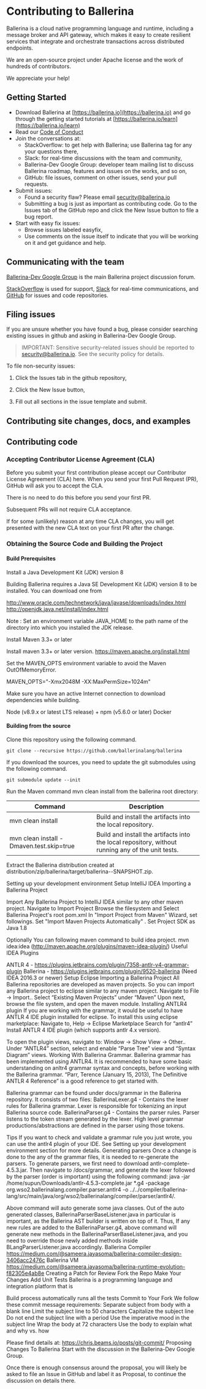 # Contributing to Ballerina

Ballerina is a cloud native programming language and runtime, including a message broker and API gateway, which makes it easy to create resilient services that integrate and orchestrate transactions across distributed endpoints. 

We are an open-source project under Apache license and the work of hundreds of contributors.

We appreciate your help!

## Getting Started

* Download Ballerina at [https://ballerina.io](https://ballerina.io) and go through the getting started tutorials at [https://ballerina.io/learn](https://ballerina.io/learn)
* Read our [Code of Conduct](CODE_OF_CONDUCT.md)
* Join the conversations at:
   * StackOverflow: to get help with Ballerina; use Ballerina tag for any your questions there,
   * Slack: for real-time discussions with the team and community,
   * Ballerina-Dev Google Group: developer team mailing list to discuss Ballerina roadmap, features and issues on the works, and so on,
   * GitHub: file issues, comment on other issues, send your pull requests. 
* Submit issues:
   * Found a security flaw? Please email security@ballerina.io
   * Submitting a bug is just as important as contributing code. Go to the Issues tab of the GitHub repo and click the New Issue button to file a bug report.
* Start with easy fix issues:
   * Browse issues labeled easyfix,
   * Use comments on the issue itself to indicate that you will be working on it and get guidance and help.

## Communicating with the team

[Ballerina-Dev Google Group](https://groups.google.com/forum/#!forum/ballerina-dev) is the main Ballerina project discussion forum.

[StackOverflow](https://stackoverflow.com/questions/tagged/ballerina) is used for support, [Slack](https://ballerinalang.slack.com/) for real-time communications, and [GitHub](https://github.com/ballerina-platform/ballerina-lang/issues) for issues and code repositories.

## Filing issues

If you are unsure whether you have found a bug, please consider searching existing issues in github and asking in Ballerina-Dev Google Group.

> IMPORTANT: Sensitive security-related issues should be reported to security@ballerina.io. See the security policy for details.

To file non-security issues:

1. Click the Issues tab in the github repository,

2. Click the New Issue button,

3. Fill out all sections in the issue template and submit.

## Contributing site changes, docs, and examples

## Contributing code

### Accepting Contributor License Agreement (CLA)

Before you submit your first contribution please accept our Contributor License Agreement (CLA) here. When you send your first Pull Request (PR), GitHub will ask you to accept the CLA.

There is no need to do this before you send your first PR.

Subsequent PRs will not require CLA acceptance.

If for some (unlikely) reason at any time CLA changes, you will get presented with the new CLA text on your first PR after the change.

### Obtaining the Source Code and Building the Project

#### Build Prerequisites

Install a Java Development Kit (JDK) version 8

Building Ballerina requires a Java SE Development Kit (JDK) version 8 to be installed. You can download one from

http://www.oracle.com/technetwork/java/javase/downloads/index.html 
http://openjdk.java.net/install/index.html 

Note : Set an environment variable JAVA_HOME to the path name of the directory into which you installed the JDK release.

Install Maven 3.3+ or later 

Install maven 3.3+ or later version. https://maven.apache.org/install.html

Set the MAVEN_OPTS environment variable to avoid the Maven OutOfMemoryError.

MAVEN_OPTS="-Xmx2048M -XX:MaxPermSize=1024m" 

Make sure you have an active Internet connection to download dependencies while building.

Node (v8.9.x or latest LTS release) + npm (v5.6.0 or later)
Docker 

#### Building from the source

Clone this repository using the following command.

`
git clone --recursive https://github.com/ballerinalang/ballerina
`

If you download the sources, you need to update the git submodules using the following command.

`
git submodule update --init 
`

Run the Maven command mvn clean install from the ballerina root directory:

Command | Description 
--- | ---
mvn clean install | Build and install the artifacts into the local repository.
mvn clean install -Dmaven.test.skip=true | Build and install the artifacts into the local repository, without running any of the unit tests.

Extract the Ballerina distribution created at distribution/zip/ballerina/target/ballerina-<version>-SNAPSHOT.zip.

Setting up your development environment
Setup IntelliJ IDEA
Importing a Ballerina Project

Import Any Ballerina Project to IntelliJ IDEA similar to any other maven project. 
Navigate to Import Project
Browse the filesystem and Select Ballerina Project's root pom.xml
In "Import Project from Maven" Wizard, set followings.
Set "Import Maven Projects Automatically" .
Set Project SDK as Java 1.8

Optionally You can following maven command to build idea project.
	mvn idea:idea
(http://maven.apache.org/plugins/maven-idea-plugin/)
Useful IDEA Plugins

ANTLR 4 - https://plugins.jetbrains.com/plugin/7358-antlr-v4-grammar-plugin 
Ballerina - https://plugins.jetbrains.com/plugin/9520-ballerina (Need IDEA 2016.3 or newer)
Setup Eclipse
Importing a Ballerina Project
All Ballerina repositories are developed as maven projects. So you can import any Ballerina project to eclipse similar to any maven project. 
Navigate to File → Import..
Select “Existing Maven Projects” under “Maven”
Upon next, browse the file system, and open the maven module.
Installing ANTLR4 plugin
If you are working with the grammar, it would be useful to have ANTLR 4 IDE plugin installed for eclipse. To install this using eclipse marketplace:
Navigate to, Help → Eclipse Marketplace
Search for “antlr4”
Install ANTLR 4 IDE plugin (which supports antlr 4.x version).

To open the plugin views, navigate to:
Window → Show View → Other.. 
Under “ANTLR4” section, select and enable “Parse Tree” view and “Syntax Diagram” views.
Working With Ballerina Grammar. 
Ballerina grammar has been implemented using ANTLR4. It is recommended to have some basic understanding on anltr4 grammar syntax and concepts, before working with the Ballerina grammar. “Parr, Terence (January 15, 2013), The Definitive ANTLR 4 Reference” is a good reference to get started with.

Ballerina grammar can be found under docs/grammar in the Ballerina repository. It consists of two files:
BallerinaLexer.g4 - Contains the lexer rules for Ballerina grammar. Lexer is responsible for tokenizing an input Ballerina source code.
BallerinaParser.g4 - Contains the parser rules. Parser listens to the token stream generated by the lexer. High level grammar productions/abstractions are defined in the parser using those tokens.

Tips
If you want to check and validate a grammar rule you just wrote, you can use the antlr4 plugin of your IDE. See Setting up your development environment section for more details.
Generating parsers
Once a change is done to the any of the grammar files, it is needed to re-generate the parsers. To generate parsers, we first need to download antlr-complete-4.5.3.jar. Then navigate to <ballerina>/docs/grammar, and generate the lexer followed by the parser (order is important) using the following command:
java -jar /home/supun/Downloads/antlr-4.5.3-complete.jar *.g4 -package org.wso2.ballerinalang.compiler.parser.antlr4 -o ../../compiler/ballerina-lang/src/main/java/org/wso2/ballerinalang/compiler/parser/antlr4/.

Above command will auto generate some java classes. Out of the auto generated classes, BallerinaParserBaseListener.java in particular is important, as the Ballerina AST builder is written on top of it. Thus, If any new rules are added to the BallerinaParser.g4, above command will generate new methods in the BallerinaParserBaseListener.java, and you need to override those newly added methods inside BLangParserListener.java accordingly.
Ballerina Compiler 
https://medium.com/@sameera.jayasoma/ballerina-compiler-design-3406acc2476c
Ballerina VM
https://medium.com/@sameera.jayasoma/ballerina-runtime-evolution-f82305e4ab8e
Creating a Patch for Review
Fork the Repo
Make Your Changes
Add Unit Tests
Ballerina is a programming language and integration platform that is 

Build process automatically runs all the tests 
Commit to Your Fork
We follow these commit message requirements:
Separate subject from body with a blank line
Limit the subject line to 50 characters
Capitalize the subject line
Do not end the subject line with a period
Use the imperative mood in the subject line
Wrap the body at 72 characters
Use the body to explain what and why vs. how

Please find details at: https://chris.beams.io/posts/git-commit/
Proposing Changes To Ballerina
Start with the discussion in the Ballerina-Dev Google Group.

Once there is enough consensus around the proposal, you will likely be asked to file an Issue in GitHub and label it as Proposal, to continue the discussion on details there.


